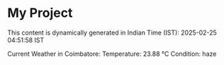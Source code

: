 # My Project

This content is dynamically generated in Indian Time (IST): 2025-02-25 04:51:58 IST


Current Weather in Coimbatore:
Temperature: 23.88 °C
Condition: haze
